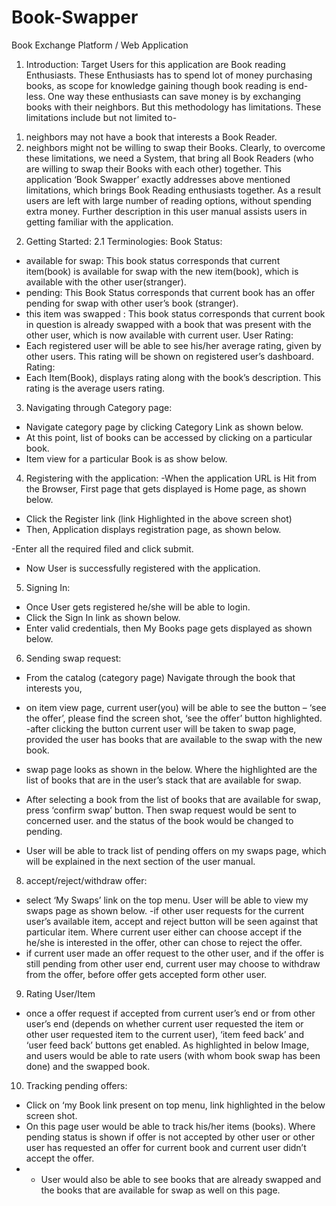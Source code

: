 # Book-Swapper
Book Exchange Platform / Web Application

1. Introduction:
Target Users for this application are Book reading Enthusiasts. These Enthusiasts has to spend lot of money purchasing books, as scope for knowledge gaining though book reading is end-less. One way these enthusiasts can save money is by exchanging books with their neighbors. But this methodology has limitations. These limitations include but not limited to-
1) neighbors may not have a book that interests a Book Reader.
2) neighbors might not be willing to swap their Books.
Clearly, to overcome these limitations, we need a System, that bring all Book Readers (who are willing to swap their Books with each other) together.
This application ‘Book Swapper’ exactly addresses above mentioned limitations, which brings Book Reading enthusiasts together. As a result users are left with large number of reading options, without spending extra money.
Further description in this user manual assists users in getting familiar with the application.

2. Getting Started:
2.1 Terminologies:
Book Status:
- available for swap: This book status corresponds that current item(book) is available for swap with the new item(book), which is available with the other user(stranger).
- pending: This Book Status corresponds that current book has an offer pending for swap with other user’s book (stranger).
- this item was swapped : This book status corresponds that current book in question is already swapped with a book that was present with the other user, which is now available with current user.
User Rating:
- Each registered user will be able to see his/her average rating, given by other users. This rating will be shown on registered user’s dashboard.
Rating:
- Each Item(Book), displays rating along with the book’s description. This rating is the average users rating.

3. Navigating through Category page:
- Navigate category page by clicking Category Link as shown below.
- At this point, list of books can be accessed by clicking on a particular book.
- Item view for a particular Book is as show below.

4. Registering with the application:
-When the application URL is Hit from the Browser, First page that gets displayed is Home page, as shown below.
- Click the Register link (link Highlighted in the above screen shot)
- Then, Application displays registration page, as shown below.

-Enter all the required filed and click submit.
- Now User is successfully registered with the application.

5. Signing In:
- Once User gets registered he/she will be able to login.
- Click the Sign In link as shown below.
- Enter valid credentials, then My Books page gets displayed as shown below.

6. Sending swap request:
- From the catalog (category page) Navigate through the book that interests you,
- on item view page, current user(you) will be able to see the button – ‘see the offer’, please find the screen shot, ‘see the offer’ button highlighted.
-after clicking the button current user will be taken to swap page, provided the user has books that are available to the swap with the new book.
- swap page looks as shown in the below. Where the highlighted are the list of books that are in the user’s stack that are available for swap.

- After selecting a book from the list of books that are available for swap, press ‘confirm swap’ button. Then swap request would be sent to concerned user. and the status of the book would be changed to pending.
- User will be able to track list of pending offers on my swaps page, which will be explained in the next section of the user manual.

8. accept/reject/withdraw offer:
- select ‘My Swaps’ link on the top menu. User will be able to view my swaps page as shown below.
-if other user requests for the current user’s available item, accept and reject button will be seen against that particular item. Where current user either can choose accept if the he/she is interested in the offer, other can chose to reject the offer.
- if current user made an offer request to the other user, and if the offer is still pending from other user end, current user may choose to withdraw from the offer, before offer gets accepted form other user.

9. Rating User/Item
- once a offer request if accepted from current user’s end or from other user’s end (depends on whether current user requested the item or other user requested item to the current user), ‘item feed back’ and ‘user feed back’ buttons get enabled. As highlighted in below Image, and users would be able to rate users (with whom book swap has been done) and the swapped book.

10. Tracking pending offers:
- Click on ‘my Book link present on top menu, link highlighted in the below screen shot.
- On this page user would be able to track his/her items (books). Where pending status is shown if offer is not accepted by other user or other user has requested an offer for current book and current user didn’t accept the offer.
- - User would also be able to see books that are already swapped and the books that are available for swap as well on this page.

